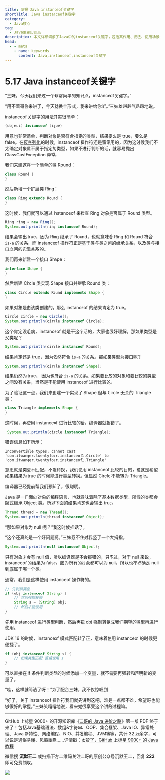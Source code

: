 ```yaml
---
title: 掌握 Java instanceof关键字
shortTitle: Java instanceof关键字
category:
  - Java核心
tag:
  - Java重要知识点
description: 本文详细讲解了Java中的instanceof关键字，包括其作用、用法、使用场景以及注意事项。文章通过实例解析，帮助读者深入理解instanceof关键字在Java编程中的重要性，提高编程水平和技巧。
head:
  - - meta
    - name: keywords
      content: Java,instanceof,instanceof关键字
---
```


# 5.17 Java instanceof关键字

“三妹，今天我们来过一个非常简单的知识点，instanceof关键字。”

“用不着哥你来讲了，今天就换个形式，我来讲给你听。”三妹雄赳赳气昂昂地说。

instanceof 关键字的用法其实很简单：

```java
(object) instanceof (type)
```

用意也非常简单，判断对象是否符合指定的类型，结果要么是 true，要么是 false。在[反序列化](https://javabetter.cn/io/serialize.html)的时候，instanceof 操作符还是蛮常用的，因为这时候我们不太确定对象属不属于指定的类型，如果不进行判断的话，就容易抛出 ClassCastException 异常。

我们来建这样一个简单的类 Round：

```java
class Round {
}
```

然后新增一个扩展类 Ring：

```java
class Ring extends Round {
}
```

这时候，我们就可以通过 instanceof 来检查 Ring 对象是否属于 Round 类型。

```java
Ring ring = new Ring();
System.out.println(ring instanceof Round);
```

结果会输出 true，因为 Ring 继承了 Round，也就意味着 Ring 和 Round 符合 ` is-a` 的关系，而 instanceof 操作符正是基于类与类之间的继承关系，以及类与接口之间的实现关系的。

我们再来新建一个接口 Shape：

```java
interface Shape {
}
```

然后新建 Circle 类实现 Shape 接口并继承 Round 类：

```java
class Circle extends Round implements Shape {
}
```

如果对象是由该类创建的，那么 instanceof 的结果肯定为 true。

```java
Circle circle = new Circle();
System.out.println(circle instanceof Circle);
```

这个肯定没毛病，instanceof 就是干这个活的，大家也很好理解。那如果类型是父类呢？

```java
System.out.println(circle instanceof Round);
```

结果肯定还是 true，因为依然符合 `is-a` 的关系。那如果类型为接口呢？

```java
System.out.println(circle instanceof Shape);
```

结果仍然为 true， 因为也符合 `is-a` 的关系。如果要比较的对象和要比较的类型之间没有关系，当然是不能使用 instanceof 进行比较的。

为了验证这一点，我们来创建一个实现了 Shape 但与 Circle 无关的 Triangle 类：

``` java
class Triangle implements Shape {
}
```

这时候，再使用 instanceof 进行比较的话，编译器就报错了。

```java
 System.out.println(circle instanceof Triangle);
```

错误信息如下所示：

```
Inconvertible types; cannot cast 'com.itwanger.twentyfour.instanceof1.Circle' to 'com.itwanger.twentyfour.instanceof1.Triangle'
```

意思就是类型不匹配，不能转换，我们使用 instanceof 比较的目的，也就是希望如果结果为 true 的时候能进行类型转换。但显然 Circle 不能转为 Triangle。

编译器已经提前帮我们预知了，很聪明。

Java 是一门面向对象的编程语言，也就意味着除了基本数据类型，所有的类都会隐式继承 Object 类。所以下面的结果肯定也会输出 true。

```java
Thread thread = new Thread();
System.out.println(thread instanceof Object);
```

“那如果对象为 null 呢？”我这时候插话了。

“这个还真的是一个好问题啊。”三妹忍不住对我竖了一个大拇指。

```java
System.out.println(null instanceof Object);
```

只有对象才会有 null 值，所以编译器是不会报错的，只不过，对于 null 来说，instanceof 的结果为 false。因为所有的对象都可以为 null，所以也不好确定 null 到底属于哪一个类。

通常，我们是这样使用 instanceof 操作符的。

```java
// 先判断类型
if (obj instanceof String) {
    // 然后强制转换
    String s = (String) obj;
    // 然后才能使用
}
```

先用 instanceof 进行类型判断，然后再把 obj 强制转换成我们期望的类型再进行使用。

JDK 16 的时候，instanceof 模式匹配转了正，意味着使用 instanceof 的时候更便捷了。

```java
if (obj instanceof String s) {
    // 如果类型匹配 直接使用 s
}
```

可以直接在 if 条件判断类型的时候添加一个变量，就不需要再强转和声明新的变量了。

“哇，这样就简洁了呀！”为了配合三妹，我不仅惊叹到！

“好了，关于 instanceof 操作符我们就先讲到这吧，难是一点都不难，希望哥也能够很好的掌握。”三妹笑嘻嘻地说，看来她很享受这个讲的过程嘛。


----

GitHub 上标星 9000+ 的开源知识库《[二哥的 Java 进阶之路](https://github.com/itwanger/toBeBetterJavaer)》第一版 PDF 终于来了！包括Java基础语法、数组&字符串、OOP、集合框架、Java IO、异常处理、Java 新特性、网络编程、NIO、并发编程、JVM等等，共计 32 万余字，可以说是通俗易懂、风趣幽默……详情戳：[太赞了，GitHub 上标星 9000+ 的 Java 教程](https://javabetter.cn/overview/)


微信搜 **沉默王二** 或扫描下方二维码关注二哥的原创公众号沉默王二，回复 **222** 即可免费领取。

![](https://cdn.tobebetterjavaer.com/tobebetterjavaer/images/gongzhonghao.png)